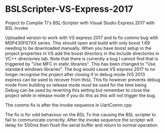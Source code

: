 # BSLScripter-VS-Express-2017
Project to Compile TI's BSL-Scripter with Visual Studio Express 2017 with BSL Invoke

Uploaded version to work with VS express 2017 and to fix comms bug with MSP430F67XX series. This should open and build with only boost 1.69 needing to be downloaded manually. When you have boost setup in the project properties in VS add the boost directory in the include directories in VC++ directories tab. Note that there is currently a bug I cannot find that is triggered by "Use MFC in static libraries". This has been changed to "Use standard windows libraries". The bug would cause VS express 2017 to no longer recognise the project after closing if in debug mode (VS 2013 express can be used to recover from this). This fix however prevents debug mode from building so release mode must be used for the time being. Debug can be used by reverting this setting but remember to close the project while in release mode if you do this as this will not trigger the bug.

The comms fix is after the invoke sequence in UartComm.cpp

The fix is for odd behaviour on the BSL Tx line causing the BSL scripter to fail to communicate correctly. After the invoke sequence the scripter will delay for 500ms then flush the serial buffer and return to normal operation
